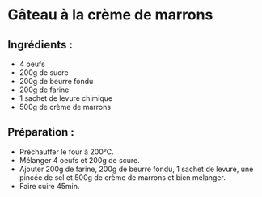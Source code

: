 # Gâteau à la crème de marrons 

## Ingrédients :
* 4 oeufs
* 200g de sucre
* 200g de beurre fondu
* 200g de farine
* 1 sachet de levure chimique
* 500g de crème de marrons

## Préparation :
* Préchauffer le four à 200°C.
* Mélanger 4 oeufs et 200g de scure.
* Ajouter 200g de farine, 200g de beurre fondu, 1 sachet de levure, une pincée de sel et 500g de crème de marrons et bien mélanger.
* Faire cuire 45min.